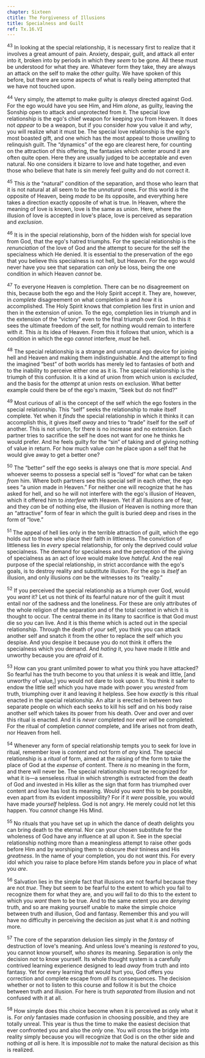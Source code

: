 ```yaml
---
chapter: Sixteen
ctitle: The Forgiveness of Illusions
title: Specialness and Guilt
ref: Tx.16.VI
---
```


<sup>43</sup> In looking at the special relationship, it is necessary first to
realize that it involves a great amount of pain. Anxiety, despair,
guilt, and attack all enter into it, broken into by periods in which
they *seem* to be gone. All these must be understood for what they are.
Whatever form they take, they are always an attack on the self to make
the *other* guilty. We have spoken of this before, but there are some
aspects of what is really being attempted that we have not touched upon.

<sup>44</sup> Very simply, the attempt to make guilty is *always* directed against
God. For the ego would have you see Him, and Him *alone*, as guilty,
leaving the Sonship open to attack and unprotected from it. The special
love relationship is the ego's chief weapon for keeping you from Heaven.
It does not *appear* to be a weapon, but if you consider *how* you value
it and *why*, you will realize what it must be. The special love
relationship is the ego's most boasted gift, and one which has the most
appeal to those unwilling to relinquish guilt. The “dynamics” of the ego
are clearest here, for counting on the attraction of this offering, the
fantasies which center around it are often quite open. Here they are
usually judged to be acceptable and even natural. No one considers it
bizarre to love and hate together, and even those who believe that hate
is sin merely feel guilty and do not correct it.

<sup>45</sup> This *is* the “natural” condition of the separation, and those who
learn that it is not natural at all seem to be the *unnatural* ones. For
this world *is* the opposite of Heaven, being *made* to be its opposite,
and everything here takes a direction exactly opposite of what is true.
In Heaven, where the meaning of love is known, love is the same as
*union*. Here, where the illusion of love is accepted in love's place,
love is perceived as separation and *exclusion*.

<sup>46</sup> It is in the special relationship, born of the hidden wish for
special love from God, that the ego's hatred triumphs. For the special
relationship is the *renunciation* of the love of God and the attempt to
secure for the self the specialness which He denied. It is essential to
the preservation of the ego that you believe this specialness is not
hell, but Heaven. For the ego would never have you see that separation
can *only* be loss, being the one condition in which Heaven *cannot* be.

<sup>47</sup> To everyone Heaven is completion. There can be no disagreement on
this, because both the ego and the Holy Spirit accept it. They are,
however, in *complete* disagreement on what completion *is* and *how* it
is accomplished. The Holy Spirit knows that completion lies first in
union and then in the extension of union. To the ego, completion lies in
triumph and in the extension of the “victory” even to the final triumph
over God. In this it sees the ultimate freedom of the self, for nothing
would remain to interfere with *it*. This *is* its idea of Heaven. From
this it follows that union, which is a condition in which the ego
*cannot* interfere, *must* be hell.

<sup>48</sup> The special relationship is a strange and unnatural ego device for
joining hell and Heaven and making them indistinguishable. And the
attempt to find the imagined “best” of both worlds has merely led to
fantasies of both and to the inability to perceive either one as it is.
The special relationship is the triumph of this confusion. It is a kind
of union from which union is *excluded*, and the basis for the *attempt*
at union rests on exclusion. What better example could there be of the
ego's maxim, “Seek but do not find?”

<sup>49</sup> Most curious of all is the concept of the self which the ego fosters
in the special relationship. This “self” seeks the relationship to make
itself complete. Yet when it *finds* the special relationship in which
it thinks it can accomplish this, it gives itself *away* and tries to
“trade” itself for the self of another. This is not union, for there is
no increase and no extension. Each partner tries to sacrifice the self
he does not want for one he thinks he would prefer. And he feels guilty
for the “sin” of taking and of giving nothing of value in return. For
how much value *can* he place upon a self that he would give away to get
a better one?

<sup>50</sup> The “better” self the ego seeks is always one that is *more* special.
And whoever seems to possess a special self is “loved” for what can be
taken *from* him. Where both partners see this special self in each
other, the ego sees “a union made in Heaven.” For neither one will
recognize that he has asked for hell, and so he will not interfere with
the ego's illusion of Heaven, which it offered him to *interfere* with
Heaven. Yet if all illusions are of fear, and they *can* be of nothing
else, the illusion of Heaven is nothing more than an “attractive” form
of fear in which the guilt is buried deep and rises in the form of
“love.”

<sup>51</sup> The appeal of hell lies only in the terrible attraction of guilt,
which the ego holds out to those who place their faith in littleness.
The conviction of littleness lies in *every* special relationship, for
only the deprived could *value* specialness. The demand for specialness
and the perception of the giving of specialness as an act of love would
make love *hateful*. And the real purpose of the special relationship,
in strict accordance with the ego's goals, is to destroy reality and
substitute illusion. For the ego is *itself* an illusion, and only
illusions *can* be the witnesses to its “reality.”

<sup>52</sup> If you perceived the special relationship as a triumph over God,
would you *want* it? Let us not think of its fearful nature nor of the
guilt it must entail nor of the sadness and the loneliness. For these
are only attributes of the whole religion of the separation and of the
total context in which it is thought to occur. The central theme in its
litany to sacrifice is that God must die so *you* can live. And it is
this theme which is acted out in the special relationship. Through the
death of *your* self, you think you can attack another self and snatch
it from the other to replace the self which you despise. And you despise
it because you do not think it offers the specialness which you demand.
And *hating* it, you have made it little and unworthy because you are
*afraid* of it.

<sup>53</sup> How can you grant unlimited power to what you think you have
attacked? So fearful has the truth become to you that *unless* it is
weak and little, \[and unworthy of value,\] you would not dare to look
upon it. You think it safer to endow the little self which you have made
with power you *wrested* from truth, triumphing over it and leaving it
helpless. See how *exactly* is this ritual enacted in the special
relationship. An altar is erected in between two separate people on
which each seeks to kill his self and on his body raise another self
which takes its power from his death. Over and over and over this ritual
is enacted. And it is *never* completed nor ever *will* be completed.
For the ritual of completion *cannot* complete, and life arises not from
death, nor Heaven from hell.

<sup>54</sup> Whenever any form of special relationship tempts you to seek for love
in ritual, remember love is *content* and not form of *any* kind. The
special relationship is a *ritual* of form, aimed at the raising of the
form to take the place of God at the *expense* of content. There *is* no
meaning in the form, and there will never be. The special relationship
must be recognized for what it is—a senseless ritual in which strength
is extracted from the death of God and invested in His killer as the
sign that form has triumphed over content and love has lost its meaning.
Would you *want* this to be possible, even apart from its evident
impossibility? For if it *were* possible, you would have made *yourself*
helpless. God is not angry. He merely could not let this happen. You
*cannot* change His Mind.

<sup>55</sup> No rituals that you have set up in which the dance of death delights
you can bring death to the eternal. Nor can your chosen substitute for
the wholeness of God have any influence at all upon it. See in the
special relationship nothing more than a meaningless attempt to raise
other gods before Him and by worshiping them to obscure *their* tininess
and His *greatness*. In the name of your completion, you do not *want*
this. For every idol which you raise to place before Him stands before
*you* in place of what you *are*.

<sup>56</sup> Salvation lies in the simple fact that illusions are not fearful
because they are not *true*. They but seem to be fearful to the extent
to which you fail to recognize them for what they are, and you *will*
fail to do this to the extent to which you *want* them to be true. And
to the same extent you are *denying* truth, and so are making yourself
unable to make the simple choice between truth and illusion, God and
fantasy. Remember this and you will have no difficulty in perceiving the
decision as just what it *is* and nothing more.

<sup>57</sup> The core of the separation delusion lies simply in the *fantasy* of
destruction of love's meaning. And unless love's meaning is *restored*
to you, you cannot know yourself, who *shares* its meaning. Separation
is only the decision *not* to know yourself. Its whole thought system is
a carefully contrived learning experience designed to lead *away* from
truth and into fantasy. Yet for every learning that would hurt you, God
offers you correction and complete escape from *all* its consequences.
The decision whether or not to listen to this course and follow it is
but the choice between truth and illusion. For here is truth *separated*
from illusion and not confused with it at all.

<sup>58</sup> How simple does this choice become when it is perceived as only what
it is. For *only* fantasies made confusion in choosing possible, and
they are totally unreal. This year is thus the time to make the easiest
decision that ever confronted you and also the *only* one. You will
cross the bridge into reality simply because you will recognize that God
is on the other side and nothing *at all* is here. It is impossible
*not* to make the natural decision as this is realized.

